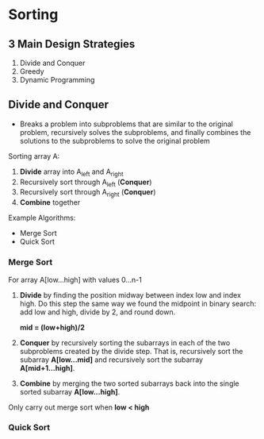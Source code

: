 # Sorting

## 3 Main Design Strategies

1. Divide and Conquer
2. Greedy
3. Dynamic Programming



## Divide and Conquer

* Breaks a problem into subproblems that are similar to the original problem, recursively solves the subproblems, and finally combines the solutions to the subproblems to solve the original problem

Sorting array A:

1. **Divide** array into A<sub>left</sub> and A<sub>right</sub>
2. Recursively sort through A<sub>left</sub> (**Conquer**)
3. Recursively sort through A<sub>right</sub> (**Conquer**)
4. **Combine** together

Example Algorithms:

* Merge Sort
* Quick Sort



### Merge Sort

For array A[low...high] with values 0...n-1

1. **Divide** by finding the position midway between index low and index high. Do this step the same way we found the midpoint in binary search: add low and high, divide by 2, and round down.

   **mid = (low+high)/2**

2. **Conquer** by recursively sorting the subarrays in each of the two subproblems created by the divide step. That is, recursively sort the subarray **A[low...mid]** and recursively sort the subarray **A[mid+1...high]**.

3. **Combine** by merging the two sorted subarrays back into the single sorted subarray **A[low...high]**.

Only carry out merge sort when **low < high**



### Quick Sort



